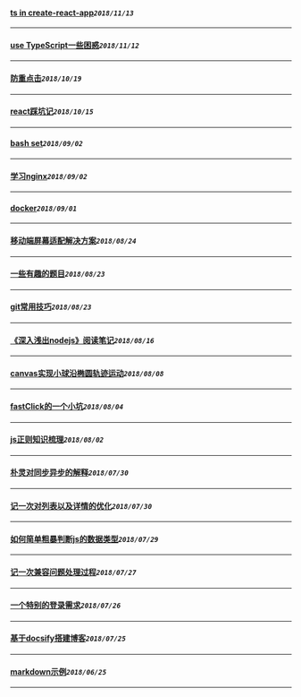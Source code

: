 #### [ts in create-react-app](/blog/tsInPro.md)_`2018/11/13`_
*****
#### [use TypeScript一些困惑](/blog/typeScriptNote.md)_`2018/11/12`_
*****
#### [防重点击](/blog/doubleClick.md)_`2018/10/19`_
*****
#### [react踩坑记](/blog/reactBug.md)_`2018/10/15`_
*****
#### [bash set](/blog/bashSet.md)_`2018/09/02`_
*****
#### [学习nginx](/blog/nginxNote.md)_`2018/09/02`_
*****
#### [docker](/blog/useDocker.md)_`2018/09/01`_
*****
#### [移动端屏幕适配解决方案](/blog/remLayout.md)_`2018/08/24`_
*****
#### [一些有趣的题目](/blog/instrestingQuestion.md)_`2018/08/23`_
*****
#### [git常用技巧](/blog/gitSkill.md)_`2018/08/23`_
*****
#### [《深入浅出nodejs》阅读笔记](/blog/nodejsStudyNote.md)_`2018/08/16`_
*****
#### [canvas实现小球沿椭圆轨迹运动](/blog/canvasBall.md)_`2018/08/08`_
*****
#### [fastClick的一个小坑](/blog/fastClickBug.md)_`2018/08/04`_
*****
#### [js正则知识梳理](/blog/regExpCombing.md)_`2018/08/02`_
*****
#### [朴灵对同步异步的解释](/blog/jsRunRule.md)_`2018/07/30`_
*****
#### [记一次对列表以及详情的优化](/blog/optimizationListDetail.md)_`2018/07/30`_
*****
#### [如何简单粗暴判断js的数据类型](/blog/judgeDataType.md)_`2018/07/29`_
*****
#### [记一次兼容问题处理过程](/blog/npmCompatibleBug.md)_`2018/07/27`_
*****
#### [一个特别的登录需求](/blog/funnyLogin.md)_`2018/07/26`_
*****
#### [基于docsify搭建博客](/blog/aboutThisBlog.md)_`2018/07/25`_
*****
#### [markdown示例](/blog/markDownExample.md)_`2018/06/25`_
*****